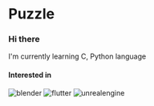 # Puzzle
### Hi there 
I'm currently learning C, Python language
<br>
#### Interested in
![blender](https://img.shields.io/badge/blender-444444?style=for-the-badge&logo=blender)
![flutter](https://img.shields.io/badge/flutter-#2EFEF7?style=for-the-badge&logocolor=skyblue)
![unrealengine](https://img.shields.io/badge/unrealengine-444444?style=for-the-badge&logo=unrealengine)



<!--
**puzzlelzzup/puzzlelzzup** is a ✨ _special_ ✨ repository because its `README.md` (this file) appears on your GitHub profile.

Here are some ideas to get you started:

- 🔭 I’m currently working on ...
- 🌱 I’m currently learning ...
- 👯 I’m looking to collaborate on ...
- 🤔 I’m looking for help with ...
- 💬 Ask me about ...
- 📫 How to reach me: ...
- 😄 Pronouns: ...
- ⚡ Fun fact: ...
-->

